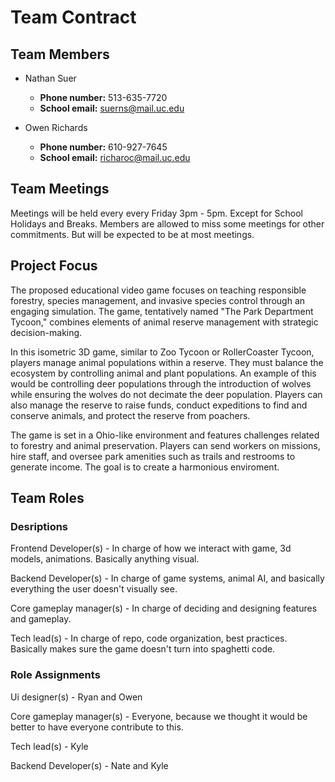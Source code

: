 # Team Contract

## Team Members
- Nathan Suer
    - **Phone number:** 513-635-7720
    - **School email:** suerns@mail.uc.edu

- Owen Richards
    - **Phone number:** 610-927-7645
    - **School email:** richaroc@mail.uc.edu


## Team Meetings
Meetings will be held every every Friday 3pm - 5pm. Except for School Holidays and Breaks.
Members are allowed to miss some meetings for other commitments. But will be expected to be at most meetings.

## Project Focus
The proposed educational video game focuses on teaching responsible forestry, species management, and invasive species control through an engaging simulation. The game, tentatively named "The Park Department Tycoon," combines elements of animal reserve management with strategic decision-making.

In this isometric 3D game, similar to Zoo Tycoon or RollerCoaster Tycoon, players manage animal populations within a reserve. They must balance the ecosystem by controlling animal and plant populations. An example of this would be controlling deer populations through the introduction of wolves while ensuring the wolves do not decimate the deer population. Players can also manage the reserve to raise funds, conduct expeditions to find and conserve animals, and protect the reserve from poachers.

The game is set in a Ohio-like environment and features challenges related to forestry and animal preservation. Players can send workers on missions, hire staff, and oversee park amenities such as trails and restrooms to generate income. The goal is to create a harmonious enviroment.

## Team Roles

### Desriptions
Frontend Developer(s) - In charge of how we interact with game, 3d models, animations. Basically anything visual. 

Backend Developer(s) - In charge of game systems, animal AI, and basically everything the user doesn't visually see.

Core gameplay manager(s) - In charge of deciding and designing features and gameplay.

Tech lead(s) - In charge of repo, code organization, best practices. Basically makes sure the game doesn't turn into spaghetti code.

### Role Assignments
Ui designer(s) - Ryan and Owen

Core gameplay manager(s) - Everyone, because we thought it would be better to have everyone contribute to this.

Tech lead(s) - Kyle

Backend Developer(s) - Nate and Kyle
